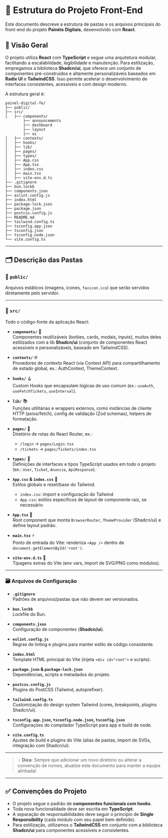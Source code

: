 # 📁 Estrutura do Projeto Front-End

Este documento descreve a estrutura de pastas e os arquivos principais do front-end do projeto **Painéis Digitais**, desenvolvido com **React**.

## 🧭 Visão Geral

O projeto utiliza **React** com **TypeScript** e segue uma arquitetura modular, facilitando a escalabilidade, legibilidade e manutenção. Para estilização, empregamos a biblioteca **Shadcn/ui**, que oferece um conjunto de componentes pré-construídos e altamente personalizáveis baseados em **Radix UI** e **TailwindCSS**. Isso permite acelerar o desenvolvimento de interfaces consistentes, acessíveis e com design moderno.

A estrutura geral é:

```
painel-digital-fe/
├── public/
├── src/
│   ├── components/
        ├── announcements
        ├── dashboard
        ├── layout
        ├── ui
│   ├── contexts/
│   ├── hooks/
│   ├── lib/
│   ├── pages/
│   ├── types/
│   ├── App.css
│   ├── App.tsx
│   ├── index.css
│   ├── main.tsx
│   ├── vite-env.d.ts
├── .gitignore
├── bun.lockb
├── components.json
├── eslint.config.js
├── index.html
├── package-lock.json
├── package.json
├── postcss.config.js
├── README.md
├── tailwind.config.ts
├── tsconfig.app.json
├── tsconfig.json
├── tsconfig.node.json
└── vite.config.ts
```
---

## 🗂️ Descrição das Pastas

### 📁 `public/`  
Arquivos estáticos (imagens, ícones, `favicon.ico`) que serão servidos diretamente pelo servidor.

---

### 📁 `src/`  
Todo o código-fonte da aplicação React:

- **`components/`** 🧩  
  Componentes reutilizáveis (botões, cards, modais, inputs), muitos deles estilizados com a lib **Shadcn/ui** (conjunto de componentes React acessíveis e personalizáveis, baseado em TailwindCSS).

- **`contexts/`** 🌐  
  Provedores de contexto React (via Context API) para compartilhamento de estado global, ex.: AuthContext, ThemeContext.

- **`hooks/`** 🪝  
  Custom Hooks que encapsulam lógicas de uso comum (ex.: `useAuth`, `useFetchTickets`, `useInterval`).

- **`lib/`** 📚  
  Funções utilitárias e wrappers externos, como instâncias de cliente HTTP (axios/fetch), config de validação (Zod schemas), helpers de formatação.

- **`pages/`** 📄  
  Diretório de rotas do React Router, ex.:  
  - `/login` → `pages/Login.tsx`  
  - `/tickets` → `pages/Tickets/index.tsx`

- **`types/`** 📝  
  Definições de interfaces e tipos TypeScript usados em todo o projeto (ex.: `User`, `Ticket`, `Anuncio`, `ApiResponse`).

- **`App.css` & `index.css`** 🎨  
  Estilos globais e reset/base do Tailwind.  
  - `index.css`: import e configuração do Tailwind  
  - `App.css`: estilos específicos de layout de componente raiz, se necessário

- **`App.tsx`** 🚀  
  Root component que monta `BrowserRouter`, `ThemeProvider` (Shadcn/ui) e define layout padrão.

- **`main.tsx`** ⚡  
  Ponto de entrada do Vite: renderiza `<App />` dentro de `document.getElementById('root')`.

- **`vite-env.d.ts`** 🔧  
  Tipagens extras do Vite (env vars, import de SVG/PNG como módulos).

---

### 🗃️ Arquivos de Configuração

- **`.gitignore`**  
  Padrões de arquivos/pastas que não devem ser versionados.

- **`bun.lockb`**  
  Lockfile do Bun.

- **`components.json`**  
  Configuração de componentes (**Shadcn/ui**).

- **`eslint.config.js`**  
  Regras de linting e plugins para manter estilo de código consistente.

- **`index.html`**  
  Template HTML principal do Vite (injeta `<div id="root">` e scripts).

- **`package.json` & `package-lock.json`**  
  Dependências, scripts e metadados do projeto.

- **`postcss.config.js`**  
  Plugins do PostCSS (Tailwind, autoprefixer).

- **`tailwind.config.ts`**  
  Customização do design system Tailwind (cores, breakpoints, plugins Shadcn/ui).

- **`tsconfig.app.json`, `tsconfig.node.json`, `tsconfig.json`**  
  Configurações do compilador TypeScript para app e build de node.

- **`vite.config.ts`**  
  Ajustes de build e plugins do Vite (alias de pastas, import de SVGs, integração com Shadcn/ui).

---

> 💡 **Dica**: Sempre que adicionar um novo diretório ou alterar a convenção de nomes, atualize este documento para manter a equipe alinhada!

---

## ✅ Convenções do Projeto

* O projeto segue o padrão de **componentes funcionais com hooks**.
* Toda nova funcionalidade deve ser escrita em **TypeScript**.
* A separação de responsabilidades deve seguir o princípio de **Single Responsibility** (cada módulo com seu papel bem definido).
* Para estilização, utilizamos o **TailwindCSS** em conjunto com a biblioteca **Shadcn/ui** para componentes acessíveis e consistentes.
